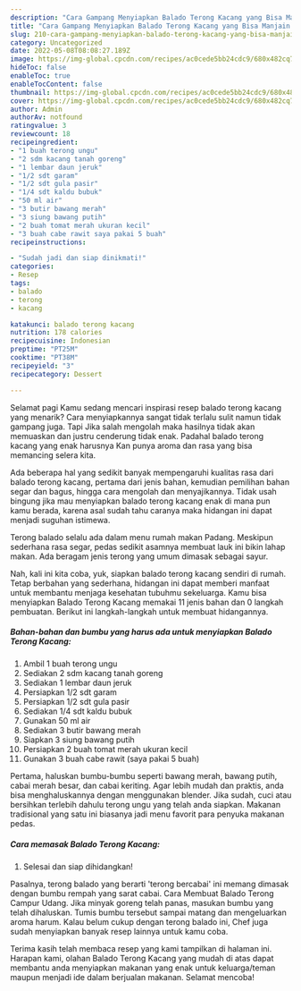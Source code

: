 ```yaml
---
description: "Cara Gampang Menyiapkan Balado Terong Kacang yang Bisa Manjain Lidah"
title: "Cara Gampang Menyiapkan Balado Terong Kacang yang Bisa Manjain Lidah"
slug: 210-cara-gampang-menyiapkan-balado-terong-kacang-yang-bisa-manjain-lidah
category: Uncategorized
date: 2022-05-08T08:08:27.189Z
image: https://img-global.cpcdn.com/recipes/ac0cede5bb24cdc9/680x482cq70/balado-terong-kacang-foto-resep-utama.jpg
hideToc: false
enableToc: true
enableTocContent: false
thumbnail: https://img-global.cpcdn.com/recipes/ac0cede5bb24cdc9/680x482cq70/balado-terong-kacang-foto-resep-utama.jpg
cover: https://img-global.cpcdn.com/recipes/ac0cede5bb24cdc9/680x482cq70/balado-terong-kacang-foto-resep-utama.jpg
author: Admin
authorAv: notfound
ratingvalue: 3
reviewcount: 18
recipeingredient:
- "1 buah terong ungu"
- "2 sdm kacang tanah goreng"
- "1 lembar daun jeruk"
- "1/2 sdt garam"
- "1/2 sdt gula pasir"
- "1/4 sdt kaldu bubuk"
- "50 ml air"
- "3 butir bawang merah"
- "3 siung bawang putih"
- "2 buah tomat merah ukuran kecil"
- "3 buah cabe rawit saya pakai 5 buah"
recipeinstructions:

- "Sudah jadi dan siap dinikmati!"
categories:
- Resep
tags:
- balado
- terong
- kacang

katakunci: balado terong kacang 
nutrition: 178 calories
recipecuisine: Indonesian
preptime: "PT25M"
cooktime: "PT38M"
recipeyield: "3"
recipecategory: Dessert

---
```



Selamat pagi Kamu sedang mencari inspirasi resep balado terong kacang yang menarik? Cara menyiapkannya sangat tidak terlalu sulit namun tidak gampang juga. Tapi Jika salah mengolah maka hasilnya tidak akan memuaskan dan justru cenderung tidak enak. Padahal balado terong kacang yang enak harusnya Kan punya aroma dan rasa yang bisa memancing selera kita.


Ada beberapa hal yang sedikit banyak mempengaruhi kualitas rasa dari balado terong kacang, pertama dari jenis bahan, kemudian pemilihan bahan segar dan bagus, hingga cara mengolah dan menyajikannya. Tidak usah bingung jika mau menyiapkan balado terong kacang enak di mana pun kamu berada, karena asal sudah tahu caranya maka hidangan ini dapat menjadi suguhan istimewa.

Terong balado selalu ada dalam menu rumah makan Padang. Meskipun sederhana rasa segar, pedas sedikit asamnya membuat lauk ini bikin lahap makan. Ada beragam jenis terong yang umum dimasak sebagai sayur.


Nah, kali ini kita coba, yuk, siapkan balado terong kacang sendiri di rumah. Tetap berbahan yang sederhana, hidangan ini dapat memberi manfaat untuk membantu menjaga kesehatan tubuhmu sekeluarga. Kamu bisa menyiapkan Balado Terong Kacang memakai 11 jenis bahan dan 0 langkah pembuatan. Berikut ini langkah-langkah untuk membuat hidangannya.

<!--inarticleads1-->

##### Bahan-bahan dan bumbu yang harus ada untuk menyiapkan Balado Terong Kacang:

1. Ambil 1 buah terong ungu
1. Sediakan 2 sdm kacang tanah goreng
1. Sediakan 1 lembar daun jeruk
1. Persiapkan 1/2 sdt garam
1. Persiapkan 1/2 sdt gula pasir
1. Sediakan 1/4 sdt kaldu bubuk
1. Gunakan 50 ml air
1. Sediakan 3 butir bawang merah
1. Siapkan 3 siung bawang putih
1. Persiapkan 2 buah tomat merah ukuran kecil
1. Gunakan 3 buah cabe rawit (saya pakai 5 buah)


Pertama, haluskan bumbu-bumbu seperti bawang merah, bawang putih, cabai merah besar, dan cabai keriting. Agar lebih mudah dan praktis, anda bisa menghaluskannya dengan menggunakan blender. Jika sudah, cuci atau bersihkan terlebih dahulu terong ungu yang telah anda siapkan. Makanan tradisional yang satu ini biasanya jadi menu favorit para penyuka makanan pedas. 

<!--inarticleads2-->

##### Cara memasak Balado Terong Kacang:


1. Selesai dan siap dihidangkan!

Pasalnya, terong balado yang berarti &#39;terong bercabai&#39; ini memang dimasak dengan bumbu rempah yang sarat cabai. Cara Membuat Balado Terong Campur Udang. Jika minyak goreng telah panas, masukan bumbu yang telah dihaluskan. Tumis bumbu tersebut sampai matang dan mengeluarkan aroma harum. Kalau belum cukup dengan terong balado ini, Chef juga sudah menyiapkan banyak resep lainnya untuk kamu coba. 

Terima kasih telah membaca resep yang kami tampilkan di halaman ini. Harapan kami, olahan Balado Terong Kacang yang mudah di atas dapat membantu anda menyiapkan makanan yang enak untuk keluarga/teman maupun menjadi ide dalam berjualan makanan. Selamat mencoba!

